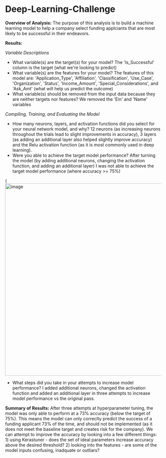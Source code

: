 # Deep-Learning-Challenge

**Overview of Analysis:** 
The purpose of this analysis is to build a machine learning model to help a company select funding applciants that are most likely to be successful in their endeavors.

**Results:**

*Variable Descriptions*
* What variable(s) are the target(s) for your model? The 'Is_Successful' column is the target (what we're looking to predict)
* What variable(s) are the features for your model? The features of this model are: 'Application_Type', 'Affiliation', 'Classification', 'Use_Case', 'Organization', 'Status', 'Income_Amount', 'Special_Considerations', and 'Ask_Amt' (what will help us predict the outcome)
* What variable(s) should be removed from the input data because they are neither targets nor features? We removed the 'Ein' and 'Name' variables

*Compiling, Training, and Evaluating the Model*
* How many neurons, layers, and activation functions did you select for your neural network model, and why? 12 neurons (as increasing neurons throughout the trials lead to slight improvements in accuracy), 3 layers (as adding an additional layer also helped slightly improve accuracy) and the Relu activation function (as it is most commonly used in deep learning).
* Were you able to achieve the target model performance? After turning the model (by adding additional neurons, changing the activation function, and adding an additional layer) I was not able to achieve the target model performance (where accuracy >= 75%)
  
(<img width="620" alt="image" src="https://github.com/kristenfarabaugh/Deep-Learning-Challenge/assets/123901701/7afc7549-348b-4fa7-9bdb-5cdf075cf1e5">
* What steps did you take in your attempts to increase model performance? I added additional neurons, changed the activation function and added an additional layer in three attempts to increase model performance vs the original pass.

**Summary of Results:**
After three attempts at hyperparameter tuning, the model was only able to perform at a 73% accuracy (below the target of 75%). This means the model can only correclty predict the success of a funding applicant 73% of the time, and should not be implemented (as it does not meet the baseline target and creates risk for the company). We can attempt to improve the accuracy by looking into a few different things: 1) using Kerastuner - does the set of ideal parameters increase accuracy above the desired threshold? 2) looking into the features - are some of the model inputs confusing, inadquate or outliars? 
